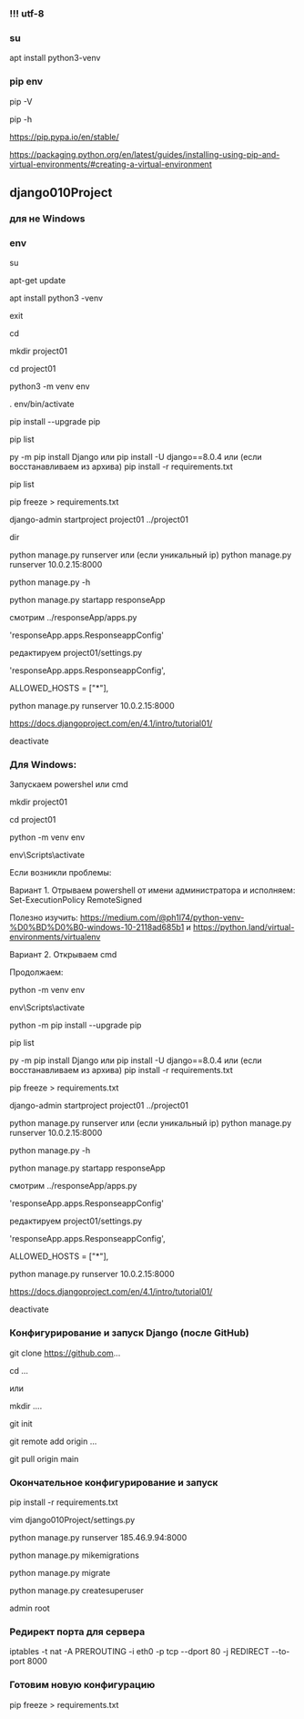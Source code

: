 ### !!! utf-8

### su

apt install python3-venv

### pip env


pip -V

pip -h

https://pip.pypa.io/en/stable/

https://packaging.python.org/en/latest/guides/installing-using-pip-and-virtual-environments/#creating-a-virtual-environment



## django010Project

### для не Windows
### env  
 
su

apt-get update

apt install python3 -venv

exit

cd

mkdir project01

cd project01

python3 -m venv env

. env/bin/activate

pip install --upgrade pip

pip list

py -m pip install Django или  pip install -U django==8.0.4 или (если восстанавливаем из архива) pip install -r requirements.txt  

pip list

pip freeze > requirements.txt

django-admin startproject project01 ../project01

dir

python manage.py runserver или (если уникальный ip)  python manage.py runserver 10.0.2.15:8000

python manage.py -h  

python manage.py startapp responseApp

смотрим  ../responseApp/apps.py

'responseApp.apps.ResponseappConfig'

редактируем project01/settings.py

'responseApp.apps.ResponseappConfig',

ALLOWED_HOSTS = ["*"],

python manage.py runserver 10.0.2.15:8000

https://docs.djangoproject.com/en/4.1/intro/tutorial01/

deactivate

### Для Windows: 

Запускаем powershel или cmd

mkdir project01

cd project01

python -m venv env

env\Scripts\activate

Если возникли проблемы:

Вариант 1. Отрываем powershell от имени администратора и исполняем: Set-ExecutionPolicy RemoteSigned 

Полезно изучить: https://medium.com/@ph1l74/python-venv-%D0%BD%D0%B0-windows-10-2118ad685b1  и https://python.land/virtual-environments/virtualenv

Вариант 2. Открываем cmd

Продолжаем: 

python -m venv env

env\Scripts\activate

python -m pip install --upgrade pip

pip list

py -m pip install Django или  pip install -U django==8.0.4 или (если восстанавливаем из архива) pip install -r requirements.txt  

pip freeze > requirements.txt

django-admin startproject project01 ../project01

python manage.py runserver или (если уникальный ip)  python manage.py runserver 10.0.2.15:8000

python manage.py -h  

python manage.py startapp responseApp

смотрим ../responseApp/apps.py

'responseApp.apps.ResponseappConfig'

редактируем project01/settings.py

'responseApp.apps.ResponseappConfig',

ALLOWED_HOSTS = ["*"],

python manage.py runserver 10.0.2.15:8000

https://docs.djangoproject.com/en/4.1/intro/tutorial01/

deactivate




### Конфигурирование и запуск Django (после GitHub)

git clone https://github.com...

cd ... 

или

mkdir ....

git init

git remote add origin ...

git pull origin main


### Окончательное конфигурирование и запуск


pip install -r requirements.txt

vim django010Project/settings.py

python manage.py runserver 185.46.9.94:8000

python manage.py mikemigrations

python manage.py migrate

python manage.py createsuperuser

admin root


### Редирект порта для сервера
iptables -t nat -A PREROUTING -i eth0 -p tcp --dport 80 -j REDIRECT --to-port 8000

### Готовим новую конфигурацию 

pip freeze > requirements.txt

